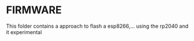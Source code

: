 # FIRMWARE


This folder contains a approach to flash a esp8266,... using the rp2040 and it experimental